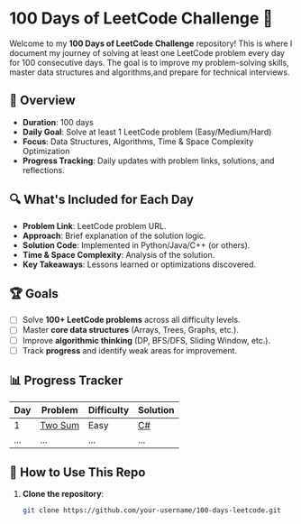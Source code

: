 # 100 Days of LeetCode Challenge 🚀

Welcome to my **100 Days of LeetCode Challenge** repository! This is where I document my journey of solving at least one LeetCode problem every day for 100 consecutive days.
The goal is to improve my problem-solving skills, master data structures and algorithms,and prepare for technical interviews.

## 📌 Overview
- **Duration**: 100 days
- **Daily Goal**: Solve at least 1 LeetCode problem (Easy/Medium/Hard)
- **Focus**: Data Structures, Algorithms, Time & Space Complexity Optimization
- **Progress Tracking**: Daily updates with problem links, solutions, and reflections.

## 🔍 What's Included for Each Day
- **Problem Link**: LeetCode problem URL.
- **Approach**: Brief explanation of the solution logic.
- **Solution Code**: Implemented in Python/Java/C++ (or others).
- **Time & Space Complexity**: Analysis of the solution.
- **Key Takeaways**: Lessons learned or optimizations discovered.

## 🏆 Goals
- [ ] Solve **100+ LeetCode problems** across all difficulty levels.
- [ ] Master **core data structures** (Arrays, Trees, Graphs, etc.).
- [ ] Improve **algorithmic thinking** (DP, BFS/DFS, Sliding Window, etc.).
- [ ] Track **progress** and identify weak areas for improvement.

## 📊 Progress Tracker
| Day | Problem | Difficulty | Solution |
|-----|---------|------------|----------|
| 1   | [Two Sum](https://leetcode.com/problems/two-sum/description/) | Easy | [C#](Problems/TwoSumProblem.cs) |
| ... | ... | ... | ... |

## 🤝 How to Use This Repo
1. **Clone the repository**:
   ```bash
   git clone https://github.com/your-username/100-days-leetcode.git
